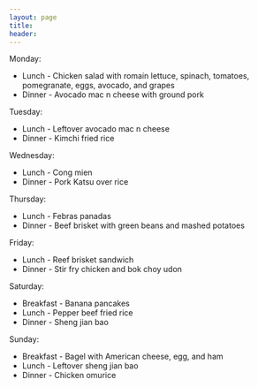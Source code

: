```yaml
---
layout: page
title:  
header: 
---
```


Monday:
* Lunch - Chicken salad with romain lettuce, spinach, tomatoes, pomegranate, eggs, avocado, and grapes 
* Dinner - Avocado mac n cheese with ground pork

Tuesday:
* Lunch - Leftover avocado mac n cheese
* Dinner - Kimchi fried rice

Wednesday:
* Lunch - Cong mien
* Dinner - Pork Katsu over rice

Thursday:
* Lunch - Febras panadas 
* Dinner - Beef brisket with green beans and mashed potatoes

Friday:
* Lunch - Reef brisket sandwich
* Dinner - Stir fry chicken and bok choy udon

Saturday:
* Breakfast - Banana pancakes
* Lunch - Pepper beef fried rice
* Dinner - Sheng jian bao

Sunday:
* Breakfast - Bagel with American cheese, egg, and ham
* Lunch - Leftover sheng jian bao
* Dinner - Chicken omurice

<!--
Tuesday, 12/3: 
Pho Vi Hoa ((650) 947-1290) - https://www.yelp.com/biz/pho-vi-hoa-los-altos?osq=pho+vi+hoa
* P-05 Large
* P-06 Large
* B-01
* B-04
* Fresh Vietnamese Spring Rolls with Shrimp and Pork - 4 rolls

Wednesday, 12/4:
Chipotle
* Carne Asada Burrito with: brown rice, black beans, fajitas, carne asada, queso, medium salsa, corn, cheese, sour cream, lettuce + guacamole on the side
* Steak Burrito with: white rice, fajitas, steak, medium salsa, corn, cheese, sour cream + guacamole on the side
* Burrito bowl with: white rice, black beans, fajitas, steak, medium salsa, corn, cheese
* Tony's order

Thursday, 12/5:
The Pho Cabin (650) 917-1328 - https://www.yelp.com/biz/the-pho-cabin-los-altos
* Grilled Pork Vermicelli
* Vietnamese Ham Banh Mi
* Combo Banh Mi - 2 orders
* Spring Rolls
* Meatball Pho

Friday, 12/6:
Sushi Tomo ((650) 856-1100) - https://www.yelp.com/biz/sushi-tomo-palo-alto
* Bento Box: Chicken Teriyaki, California Roll, Pork Cutlet
* New York Roll
* Oregon Roll
* Philadelphia Roll
* Hawaiian Roll
* Salmon Lover Roll
* Dragon Roll

For another day:
In-N-Out
* Double double cheeseburger animal style with everything
* Cheeseburger animal style with everything
* Cheeseburger (regular) with everything
* Animal style fries
* Tony's order

Saturday, 12/7:
* Lunch - Avocado mac n cheese
* Dinner - Tonybaby's or 6 goo goo cooking

Sunday, 12/8:
* Lunch - Potstickers
* Dinner - Tonybaby's or 6 goo goo cooking

Monday, 12/9:
So Gong Dong Tofu House ((650) 424-8805) https://www.yelp.com/biz/so-gong-dong-tofu-house-palo-alto
* Q1 BBQ Beef Short Rib
* Q3 Bulgogi Pork
* B2 Beef Stone Pot Bibimbab
* T1 Original Soft Tofu Soup with Chicken (spicy level - mild)
* A6 Pan-fried Seafood Pancake

Tuesday, 12/10:
Burma Ruby ((650) 285-2770) https://www.yelp.com/biz/burma-ruby-palo-alto-3?osq=burmese
* Palata
* Burmese Pad Thai - 2 orders, do not add chicken or shrimp
* Egg and Okra Curry
* Country Style Beef Curry
* Rangoon Lemongrass Pork
**Reminder! GA JIE NEEDS TO MAKE RICE**

Wednesday, 12/11:
Hong Kong Restaurant ((650) 251-9062) https://www.yelp.com/biz/hong-kong-restaurant-palo-alto
* Beef Chow Fun
* Sweet and Sour Pork
* Chicken with Sugar Peas
* Clams with Black Bean Sauce
**Reminder! GA JIE NEEDS TO MAKE RICE**

 Week of 8/26/19

 | Day       | Menu| 
 | --------- | --------- |
 | Monday    | Smoked salmon, tomato, garlic, romaine lettuce, and olive oil pasta |
 | Tuesday   | Rice with pepper chicken and grilled salmon over a bed of romaine lettuce |
 | Wednesday | Stuffed bell peppers with ground turkey, corn, tomatoes, black beans, pepper jack cheese and rice |
 | Thursday  | Korean tofu soup with chicken, napa cabbage, and tomatoes |
 | Friday    | Kimchi fried rice |
 | Saturday  | Buca di Beppo |
 | Sunday    | Dinner at LD's |

Week of 7/1/19

 | Day       | Menu| 
 | --------- | --------- |
 | Monday    | BBQ Pork Vietnamese Spring Rolls with Boiled Spinach and Miso Soup |
 | Tuesday   | Omurice with Stir-Fry Yam Leaves |
 | Wednesday | Pizz'a Chicago |
 | Thursday  | Sheng Jian Bao with Boiled Lettuce |
 | Friday    | Beyond Meat and Beef Hot Dogs |
 | Saturday  | Salmon Alfredo Pasta |
 | Sunday    | Korean Tofu Soup with Kimchi Rice Cakes |


Week of 2/18/19

 | Day       | Menu| 
 | --------- | --------- |
 | Monday    | Avocado Mac N Cheese - with grilled chicken and steamed broccoli |
 | Tuesday   | Omurice - with steamed broccoli |
 | Wednesday | Bibimbap - with kimchi, baby bok choy, bulgogi, and fried egg|
 | Thursday  | Kimchi Fried Rice - with steamed baby bok choy |
 | Friday    | Wonton Noodle Soup |
 | Saturday  | Shrimp Pasta Alfredo |
 | Sunday    | Rice - with Chinese stir fry |


Week of 2/11/19

 | Day       | Menu| 
 | --------- | --------- |
 | Monday    | Lox and cream cheese cucumber bagel |
 | Tuesday   | Pork and shrimp wontons in spicy soy sauce; kimchi, corn, pork and cheese wontons; fried cream cheese wontons; boiled bok choy |
 | Wednesday | Pork and shrimp wontons in spicy soy sauce; kimchi, corn, pork and cheese wontons; crab rangoons; boiled bok choy|
 | Thursday  | Rice - with steamed soy sauce salmon, teriyaki chicken wings, and broccoli |
 | Friday    | The Counter |
 | Saturday  | Rice - with steamed whole fish, pepper steak, and corn |
 | Sunday    | Pasta alfredo |


Week of 2/4/19

 | Day       | Menu| 
 | --------- | --------- |
 | Monday    | Rice with CNY Eve Leftovers - braised lamb with bean curd, spicy black bean pork ribs, BBQ pork, and turnip soup  |
 | Tuesday   | Dumplings, the frozen variety - with GTG Italian salad |
 | Wednesday | Pan Fried Salmon - with steamed broccoli and mashed potatoes|
 | Thursday  | Omurice - with BBQ pork  |
 | Friday    | Kimchi Fried Rice |
 | Saturday  | LD Residence |
 | Sunday    | Wonton Noodle Soup |


Week of 1/28/19

 | Day       | Menu| 
 | --------- | --------- |
 | Monday    | Beef Burger - with grilled onions, tomatoes, spinach, avocado, and american cheese & GTG southwestern salad |
 | Tuesday   | Black bean pork and napa over stir fried rice cakes |
 | Wednesday | Omurice - with vegetarian potstickers |
 | Thursday  | Spaghetti bolognese |
 | Friday    | Rice - with tomato beef, garlic bok choy, and boiled spinach |
 | Saturday  | Izakaya Mai |
 | Sunday    | Chinese New Year Eve Dinner |


Week of 1/21/19

 | Day       | Menu| 
 | --------- | --------- |
 | Monday    | Grilled salmon - with steamed carrots and mashed potatoes |
 | Tuesday   | Dumplings, the frozen variety |
 | Wednesday | Kimchi tofu soup |
 | Thursday  | Tech conference |
 | Friday    | Wonton noodle soup |
 | Saturday  | Wonton noodle soup - with homemade BBQ pork bun |
 | Sunday    | Sous vide sea bass - with carmelized mushrooms and onions, steamed rice, and steamed corn |



Week of 1/14/19

 | Day       | Menu| 
 | --------- | --------- |
 | Monday    | Omurice |
 | Tuesday   | Rice - with grilled teriyaki chicken wings and stir fry bok choy |
 | Wednesday | Kimchi Fried Rice |
 | Thursday  | The Counter |
 | Friday    | Korean Tofu Soup - with rice noodles |
 | Saturday  | Grilled Salmon - with mashed potatoes and asparagus |
 | Sunday    | Beef Curry |



Week of 1/7/19
 
 | Day       | Menu| 
 | --------- | --------- |
 | Monday    | Omurice |
 | Tuesday   | Meatloaf Sandwich|
 | Wednesday | Avocado Mac N Cheese |
 | Thursday  | Rice - with beef and broccoli and stir fry garlic bok choy|
 | Friday    | Pizza - choose your own topping |
 | Saturday  | Leftover Pizza|
 | Sunday    | Dumplings - the freezer kind|
 

Week of 12/31/18

 | Day       | Menu| 
 | --------- | --------- |
 | Monday    | Sous Vide Steak - marinated with salt & pepper and teriyaki sauce, Stuffed Shells, Roasted Brussels Sprouts |
 | Tuesday   | Sheng Jian Bao - with boiled iceberg lettuce and baked hot dog buns|
 | Wednesday | Febras Panadas - covered with pan fried onions and peppers in light vinagrette |
 | Thursday  | Rice - with stir fried garlic bok choy and szechuan hot sauce drizzled over steamed broccoli|
 | Friday    | Spaghetti Bolognese |
 | Saturday  | Sushi - dragon roll, forty-niner roll, philly roll, california roll, futo maki roll, hamachi and green onion roll, cucumber roll, inari|
 | Sunday    | Rice - with kimchi tofu soup and pepper beef|


Week of 12/17/18

 | Day       | Menu | 
 | --------- | --------- | 
 | Monday    | Rice - with oven roasted soy chicken wings and asparagus on the side |
 | Tuesday   | Avocado Mac N Cheese - with salt and pepper chicken thighs and side garden salad | 
 | Wednesday | Spaghetti Bolognese - with basic salad | 
 | Thursday  | Rice - with assorted stir fry veggies | 
 | Friday    | Gintei | 
 | Saturday  | LD's | 
 | Sunday    | Out of Town | 


 | Day       | Menu | 
 | --------- | --------- | 
 | Monday    | | 
 | Tuesday   | | 
 | Wednesday | | 
 | Thursday  | | 
 | Friday    | | 
 | Saturday  | | 
 | Sunday    | | 

Week of 12/10/18

 | Day       | Menu         |
 | --------- | ------------ |
 | Monday    | Pizza Chicago - Eddie Gaedel, Joliet Jake, The Fridge |
 | Tuesday   | Rice - with chicken in black bean sauce over bok choy |
 | Wednesday | Steak Fajitas - with mango guacamole, sour cream, shredded cheese, and white rice |
 | Thursday  | Miso Ramen - with napa cabbage, green onion, soft boiled egg, and basic salad |
 | Friday    | Twitch Holiday Party |
 | Saturday  | Somen on Ice - with ginger, green onion, and soy sauce |
 | Sunday    | Rice - with chicken in black bean sauce over napa cabbage|
--> 
